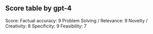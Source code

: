 ## Score table by gpt-4
Score: 
Factual accuracy: 9
Problem Solving / Relevance: 9
Novelty / Creativity: 8
Specificity: 9
Feasibility: 7